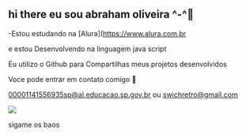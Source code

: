 ## hi there eu sou abraham oliveira ^-^👋

-Estou estudando na [Alura](https://www.alura.com.br

e estou Desenvolvendo na linguagem java script

Eu utilizo o Github para Compartilhas meus projetos desenvolvidos

Voce pode entrar em contato comigo 📧

00001141556935sp@al.educacao.sp.gov.br
ou
swichretro@gmail.com

![](https://media1.tenor.com/m/4gm7szH1mOUAAAAC/friends-chandler.gif)

sigame os baos

